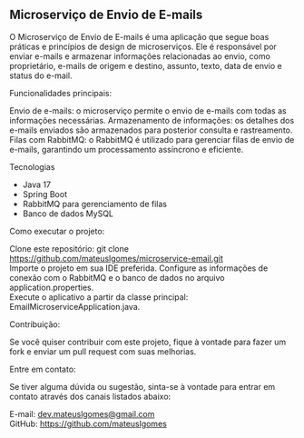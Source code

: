 ## Microserviço de Envio de E-mails
O Microserviço de Envio de E-mails é uma aplicação que segue boas práticas e princípios de design de microserviços. Ele é responsável por enviar e-mails e armazenar informações relacionadas ao envio, como proprietário, e-mails de origem e destino, assunto, texto, data de envio e status do e-mail.

Funcionalidades principais:

Envio de e-mails: o microserviço permite o envio de e-mails com todas as informações necessárias.
Armazenamento de informações: os detalhes dos e-mails enviados são armazenados para posterior consulta e rastreamento.
Filas com RabbitMQ: o RabbitMQ é utilizado para gerenciar filas de envio de e-mails, garantindo um processamento assíncrono e eficiente.

Tecnologias

- Java 17
- Spring Boot
- RabbitMQ para gerenciamento de filas
- Banco de dados MySQL

Como executar o projeto:
                                                    
Clone este repositório: git clone https://github.com/mateuslgomes/microservice-email.git                                                                                        
Importe o projeto em sua IDE preferida.
Configure as informações de conexão com o RabbitMQ e o banco de dados no arquivo application.properties.                                                            
Execute o aplicativo a partir da classe principal: EmailMicroserviceApplication.java.

Contribuição:

Se você quiser contribuir com este projeto, fique à vontade para fazer um fork e enviar um pull request com suas melhorias.

Entre em contato:

Se tiver alguma dúvida ou sugestão, sinta-se à vontade para entrar em contato através dos canais listados abaixo:

E-mail: dev.mateuslgomes@gmail.com                                                                               
GitHub: https://github.com/mateuslgomes
